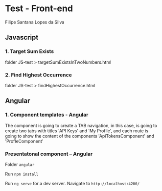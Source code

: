 # Test - Front-end

Filipe Santana Lopes da Silva


## Javascript

### 1. Target Sum Exists

folder JS-test > targetSumExistsInTwoNumbers.html

### 2. Find Highest Occurrence

folder JS-test > findHighestOccurrence.html


## Angular

### 1. Component templates - Angular

The component is going to create a TAB navigation, in this case, is going to create two tabs with titles 'API Keys' and 'My Profile', and each route is going to show the content of the components 'ApiTokensComponent' and 'ProfleComponent'

### Presentatonal component – Angular

Folder `angular`

Run `npm install`

Run `ng serve` for a dev server. Navigate to `http://localhost:4200/`